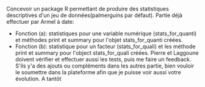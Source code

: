Concevoir un package R permettant de produire des statistiques descriptives d'un jeu de données(palmerguins par défaut).
Partie déjà effectuer par Armel à date: 
 - Fonction (a): statistiques pour une variable numérique (stats_for_quanti) et méthodes print et summary pour l'objet stats_for_quanti créées.
 - Fonction (b): statistique pour un facteur (stats_for_quali) et les méthode print et summary pour l'object stats_for_quali créées.
Pierre et Laggoune doivent vérifier et effectuer aussi les tests, puis me faire un feedback. S'ils y'a des ajouts ou compléments dans les autres partie, bien vouloir le soumettre dans la plateforme afin que je puisse voir aussi votre évolution. A tantôt
